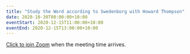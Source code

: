 ```yaml
---
title: "Study the Word according to Swedenborg with Howard Thompson"
date: 2020-10-30T00:00:00+10:00
eventStart: 2020-12-15T11:00:00+10:00
eventEnd: 2020-12-15T13:00:00+10:00
---
```


[Click to join Zoom](https://us02web.zoom.us/j/86388119164?pwd=ME9rSmdkdFp5QVFHd0hIbDZmNXhRQT09) when the meeting time arrives.
